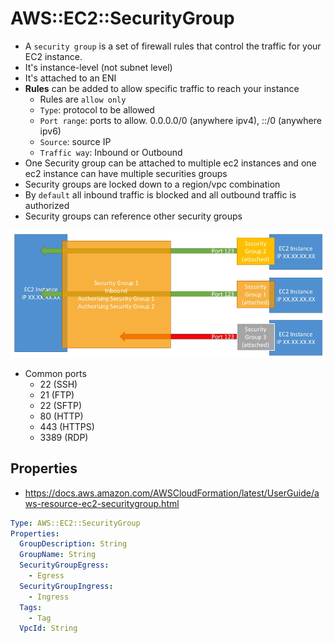 # AWS::EC2::SecurityGroup

- A `security group` is a set of firewall rules that control the traffic for your EC2 instance.
- It's instance-level (not subnet level)
- It's attached to an ENI
- **Rules** can be added to allow specific traffic to reach your instance
  - Rules are `allow only`
  - `Type`: protocol to be allowed
  - `Port range`: ports to allow. 0.0.0.0/0 (anywhere ipv4), ::/0 (anywhere ipv6)
  - `Source`: source IP
  - `Traffic way`: Inbound or Outbound
- One Security group can be attached to multiple ec2 instances and one ec2 instance can have multiple securities groups
- Security groups are locked down to a region/vpc combination
- By `default` all inbound traffic is blocked and all outbound traffic is authorized
- Security groups can reference other security groups

![Security Groups](.images/security-group.png)

- Common ports
  - 22 (SSH)
  - 21 (FTP)
  - 22 (SFTP)
  - 80 (HTTP)
  - 443 (HTTPS)
  - 3389 (RDP)

## Properties

- <https://docs.aws.amazon.com/AWSCloudFormation/latest/UserGuide/aws-resource-ec2-securitygroup.html>

```yaml
Type: AWS::EC2::SecurityGroup
Properties:
  GroupDescription: String
  GroupName: String
  SecurityGroupEgress:
    - Egress
  SecurityGroupIngress:
    - Ingress
  Tags:
    - Tag
  VpcId: String
```
